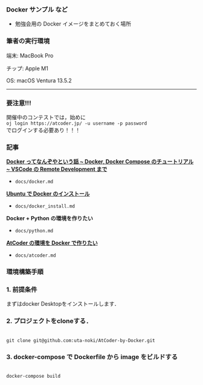 ### Docker サンプル など

- 勉強会用の Docker イメージをまとめておく場所

### 筆者の実行環境
端末: MacBook Pro

チップ: Apple M1

OS: macOS Ventura 13.5.2

---
### 要注意!!!
開催中のコンテストでは，始めに</br>
```oj login https://atcoder.jp/ -u username -p password```</br>
でログインする必要あり！！！

### 記事

[**Docker ってなんぞやという話 ~ Docker, Docker Compose のチュートリアル ~ VSCode の Remote Development まで**](https://qiita.com/tf63/items/684fe4b818ecd715aed9)

- `docs/docker.md`

[**Ubuntu で Docker のインストール**](https://qiita.com/tf63/items/c21549ba44224722f301)

- `docs/docker_install.md`

**Docker + Python の環境を作りたい**

- `docs/python.md`

[**AtCoder の環境を Docker で作りたい**](https://qiita.com/tf63/items/c93c6f24d73599e637d8)

- `docs/atcoder.md`

### 環境構築手順
### 1. 前提条件
   まずはdocker Desktopをインストールします．
### 2. プロジェクトをcloneする．
   </br> ```git clone git@github.com:uta-noki/AtCoder-by-Docker.git```</br>
### 3. docker-compose で Dockerfile から image をビルドする
   </br> ```docker-compose build```</br>
